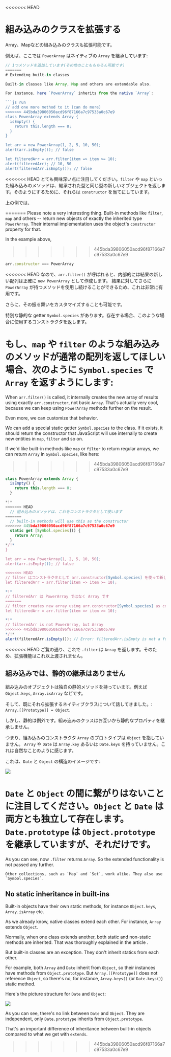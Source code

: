 
<<<<<<< HEAD
# 組み込みのクラスを拡張する

Array、Mapなどの組み込みのクラスも拡張可能です。

例えば、ここでは `PowerArray` はネイティブの `Array` を継承しています:

```js run
// 1つメソッドを追加しています(その他のことももちろん可能です)
=======
# Extending built-in classes

Built-in classes like Array, Map and others are extendable also.

For instance, here `PowerArray` inherits from the native `Array`:

```js run
// add one more method to it (can do more)
>>>>>>> 445bda39806050acd96f87166a7c97533a0c67e9
class PowerArray extends Array {
  isEmpty() {
    return this.length === 0;
  }
}

let arr = new PowerArray(1, 2, 5, 10, 50);
alert(arr.isEmpty()); // false

let filteredArr = arr.filter(item => item >= 10);
alert(filteredArr); // 10, 50
alert(filteredArr.isEmpty()); // false
```

<<<<<<< HEAD
とても興味深い点に注目してください。`filter` や `map` といった組み込みのメソッドは、継承された型と同じ型の新しいオブジェクトを返します。そのようにするために、それらは `constructor` を当てにしています。

上の例では、

=======
Please note a very interesting thing. Built-in methods like `filter`, `map` and others -- return new objects of exactly the inherited type `PowerArray`. Their internal implementation uses the object's `constructor` property for that.

In the example above,
>>>>>>> 445bda39806050acd96f87166a7c97533a0c67e9
```js
arr.constructor === PowerArray
```

<<<<<<< HEAD
なので、`arr.filter()` が呼ばれると、内部的には結果の新しい配列は正確に `new PowerArray` として作成します。
結果に対してさらに `PowerArray` が持つメソッドを使用し続けることができるため、これは非常に有用です。

さらに、その振る舞いをカスタマイズすることも可能です。

特別な静的な getter `Symbol.species` があります。存在する場合、このような場合に使用するコンストラクタを返します。

もし、`map` や `filter` のような組み込みのメソッドが通常の配列を返してほしい場合、次のように `Symbol.species` で `Array` を返すようにします:
=======
When `arr.filter()` is called, it internally creates the new array of results using exactly `arr.constructor`, not basic `Array`. That's actually very cool, because we can keep using `PowerArray` methods further on the result.

Even more, we can customize that behavior.

We can add a special static getter `Symbol.species` to the class. If it exists, it should return the constructor that JavaScript will use internally to create new entities in `map`, `filter` and so on.

If we'd like built-in methods like `map` or `filter` to return regular arrays, we can return `Array` in `Symbol.species`, like here:
>>>>>>> 445bda39806050acd96f87166a7c97533a0c67e9

```js run
class PowerArray extends Array {
  isEmpty() {
    return this.length === 0;
  }

*!*
<<<<<<< HEAD
  // 組み込みのメソッドは、これをコンストラクタとして使います
=======
  // built-in methods will use this as the constructor
>>>>>>> 445bda39806050acd96f87166a7c97533a0c67e9
  static get [Symbol.species]() {
    return Array;
  }
*/!*
}

let arr = new PowerArray(1, 2, 5, 10, 50);
alert(arr.isEmpty()); // false

<<<<<<< HEAD
// filter はコンストラクタとして arr.constructor[Symbol.species] を使って新しい配列を作ります
let filteredArr = arr.filter(item => item >= 10);

*!*
// filteredArr は PowerArray ではなく Array です
=======
// filter creates new array using arr.constructor[Symbol.species] as constructor
let filteredArr = arr.filter(item => item >= 10);

*!*
// filteredArr is not PowerArray, but Array
>>>>>>> 445bda39806050acd96f87166a7c97533a0c67e9
*/!*
alert(filteredArr.isEmpty()); // Error: filteredArr.isEmpty is not a function
```

<<<<<<< HEAD
ご覧の通り、これで `.filter` は `Array` を返します。そのため、拡張機能はこれ以上渡されません。

## 組み込みでは、静的の継承はありません

組み込みのオブジェクトは独自の静的メソッドを持っています。例えば `Object.keys`, `Array.isArray` などです。

そして、既にそれら拡張するネイティブクラスについて話してきました。: `Array.[[Prototype]] = Object`.

しかし、静的は例外です。組み込みのクラスはお互いから静的なプロパティを継承しません。

つまり、組み込みのコンストラクタ `Array` のプロトタイプは `Object` を指していません。 `Array` や `Date` は `Array.key` あるいは `Date.keys` を持っていません。これは自然なことのように感じます。

これは、`Date` と `Object` の構造のイメージです:

![](object-date-inheritance.svg)

`Date` と `Object` の間に繋がりはないことに注目してください。`Object` と `Date` は両方とも独立して存在します。`Date.prototype` は `Object.prototype` を継承していますが、それだけです。
=======
As you can see, now `.filter` returns `Array`. So the extended functionality is not passed any further.

```smart header="Other collections work similarly"
Other collections, such as `Map` and `Set`, work alike. They also use `Symbol.species`.
```

## No static inheritance in built-ins

Built-in objects have their own static methods, for instance `Object.keys`, `Array.isArray` etc.

As we already know, native classes extend each other. For instance, `Array` extends `Object`.

Normally, when one class extends another, both static and non-static methods are inherited. That was thoroughly explained in the article [](info:static-properties-methods#statics-and-inheritance).

But built-in classes are an exception. They don't inherit statics from each other.

For example, both `Array` and `Date` inherit from `Object`, so their instances have methods from `Object.prototype`. But `Array.[[Prototype]]` does not reference `Object`, so there's no, for instance, `Array.keys()` (or `Date.keys()`) static method.

Here's the picture structure for `Date` and `Object`:

![](object-date-inheritance.svg)

As you can see, there's no link between `Date` and `Object`. They are independent, only `Date.prototype` inherits from `Object.prototype`.

That's an important difference of inheritance between built-in objects compared to what we get with `extends`.
>>>>>>> 445bda39806050acd96f87166a7c97533a0c67e9
